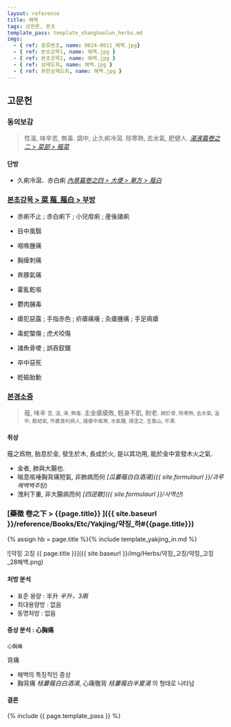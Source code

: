 ```yaml
---
layout: reference
title: 해백
tags: 상한론, 본초
template_pass: template_shanghanlun_herbs.md
imgs:
  - { ref: 증류본초, name: 0024-0011_해백.jpg}
  - { ref: 본초강목1, name: 해백.jpg }
  - { ref: 본초강목2, name: 해백.jpg }
  - { ref: 삼재도회, name: 해백.jpg }
  - { ref: 화한삼재도회, name: 해백.jpg }
---
```


## 고문헌

### 동의보감

> 性溫, 味辛苦, 無毒. 調中, 止久痢冷瀉. 除寒熱, 去水氣, 肥健人. _[湯液篇卷之二 > 菜部 > 薤菜](https://mediclassics.kr/books/8/volume/21/#content_1050)_

#### 단방

* 久痢冷瀉、赤白痢 _[內景篇卷之四 > 大便 > 單方 > 薤白](https://mediclassics.kr/books/8/volume/4#content_1448)_

### [본초강목 > 菜	薤_薤白 > 부방]()

* 赤痢不止 ; 赤白痢下 ; 小兒疳痢 ; 産後諸痢

* 目中風翳
* 咽㗋腫痛
* 胸痺刺痛
* 奔豚氣痛

* 霍亂乾嘔

* 鬱肉脯毒
* 瘡犯惡露 ; 手指赤色 ; 疥瘡痛癢 ; 灸瘡腫痛 ; 手足瘑瘡
* 毒蛇螫傷 ; 虎犬咬傷
* 諸魚骨哽 ; 誤吞釵鐶
* 卒中惡死

* 姙娠胎動


### [본경소증](https://mediclassics.kr/books/154/volume/9/#content_86)

> 薤, 味辛 <small>苦, 溫, 滑, 無毒.</small> 主金瘡瘡敗, 輕身不飢, 耐老. <small>歸於骨, 除寒熱, 去水氣, 溫中, 散結氣, 作羹食利病人, 諸瘡中風寒, 水氣腫, 擣塗之. 生魯山, 平澤.</small>

#### 취상

薤之爲物, 胎息於金, 發生於木, 長成於火, 是以其功用, 能於金中宣發木火之氣.
* 金者, 肺與大腸也.
* 喘息咳唾胸背痛短氣, 非肺病而何 _[瓜蔞薤白白酒湯]({{ site.formulaurl }}/과루해백백주탕)_
* 洩利下重, 非大腸病而何 _[四逆散]({{ site.formulaurl }}/사역산)_


### [藥徵 卷之下 > {{page.title}} ]({{ site.baseurl }}/reference/Books/Etc/Yakjing/약징_하#{{page.title}})

{% assign hb = page.title %}{% include template_yakjing_in.md %}

![약징 고징 {{ page.title }}]({{ site.baseurl }}/img/Herbs/약징_고징/약징_고징_28해백.png)

#### 처방 분석

* 표준 용량 : 半升 _半升，3兩_
* 최대용량방 : 없음
* 동명처방 : 없음

#### 증상 분석 : 心胸痛

`心胸痛`

背痛
* 해백의 특징적인 증상
* 胸背痛 _栝蔞薤白白酒湯_, 心痛徹背 _栝蔞薤白半夏湯_ 의 형태로 나타남

#### 결론


{% include {{ page.template_pass }} %}
